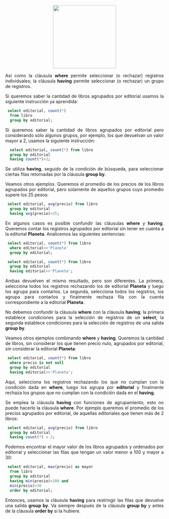 <div align="justify">

<div align="center">
<img src="https://www.comunidadbaratz.com/wp-content/uploads/Sabes-cuales-son-los-libros-mas-vendidos-de-2017-a-traves-de-Internet-en-Espana.jpg" width="200px"/>
</div>

Así como la cláusula __where__ permite seleccionar (o rechazar) registros individuales; la cláusula __having__ permite seleccionar (o rechazar) un grupo de registros.

Si queremos saber la cantidad de libros agrupados por editorial usamos la siguiente instrucción ya aprendida:

```sql
 select editorial, count(*)
  from libro
  group by editorial;
```

Si queremos saber la cantidad de libros agrupados por editorial pero considerando sólo algunos grupos, por ejemplo, los que devuelvan un valor mayor a 2, usamos la siguiente instrucción:

```sql
  select editorial, count(*) from libro
  group by editorial
  having count(*)>2;
```

Se utiliza __having__, seguido de la condición de búsqueda, para seleccionar ciertas filas retornadas por la cláusula __group by__.

Veamos otros ejemplos. Queremos el promedio de los precios de los libros agrupados por editorial, pero solamente de aquellos grupos cuyo promedio supere los 25 pesos:

```sql
 select editorial, avg(precio) from libro
  group by editorial
  having avg(precio)>25;
```

En algunos casos es posible confundir las cláusulas __where__ y __having__. Queremos contar los registros agrupados por editorial sin tener en cuenta a la editorial __Planeta__.
Analicemos las siguientes sentencias:

```sql
 select editorial, count(*) from libro
  where editorial<>'Planeta'
  group by editorial;
```

```sql
 select editorial, count(*) from libro
  group by editorial
  having editorial<>'Planeta';
```

Ambas devuelven el mismo resultado, pero son diferentes. La primera, selecciona todos los registros rechazando los de editorial __Planeta__ y luego los agrupa para contarlos. La segunda, selecciona todos los registros, los agrupa para contarlos y finalmente rechaza fila con la cuenta correspondiente a la editorial __Planeta__.

No debemos confundir la cláusula __where__ con la cláusula __having__; la primera establece condiciones para la selección de registros de un __select__; la segunda establece condiciones para la selección de registros de una salida __group by__.

Veamos otros ejemplos combinando __where__ y __having__. Queremos la cantidad de libros, sin considerar los que tienen precio nulo, agrupados por editorial, sin considerar la editorial __Planeta__:

```sql
 select editorial, count(*) from libro
  where precio is not null
  group by editorial
  having editorial<>'Planeta';
```

Aquí, selecciona los registros rechazando los que no cumplan con la condición dada en __where__, luego los agrupa por __editorial__ y finalmente rechaza los grupos que no cumplan con la condición dada en el __having__.

Se emplea la cláusula __having__ con funciones de agrupamiento, esto no puede hacerlo la cláusula __where__. Por ejemplo queremos el promedio de los precios agrupados por editorial, de aquellas editoriales que tienen más de 2 libros:

```sql
 select editorial, avg(precio) from libro
  group by editorial
  having count(*) > 2; 
```

Podemos encontrar el mayor valor de los libros agrupados y ordenados por editorial y seleccionar las filas que tengan un valor menor a 100 y mayor a 30:

```sql
 select editorial, max(precio) as mayor
  from libro
  group by editorial
  having min(precio)<100 and
  min(precio)>30
  order by editorial; 
```

Entonces, usamos la cláusula __having__ para restringir las filas que devuelve una salida __group by__. Va siempre después de la cláusula __group by__ y antes de la cláusula __order by__ si la hubiere.

</div>